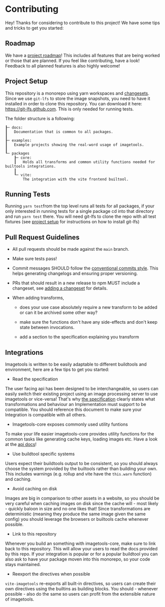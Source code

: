 # Contributing

Hey! Thanks for considering to contribute to this project! We have some tips and tricks to get you started:

## Roadmap

We have a [project roadmap](https://github.com/JonasKruckenberg/imagetools/projects/1)! This includes all features that
are being worked or those that are planned. If you feel like contributing, have a look! Feedback to all planned features
is also highly welcome!

## Project Setup

This repository is a monorepo using yarn workspaces and [changesets](https://github.com/atlassian/changesets).<br> Since
we use `git-lfs` to store the image snapshots, you need to have it installed in order to clone this repository. You can
download it here: https://git-lfs.github.com. This is only needed for running tests.

The folder structure is a following:

```
┠─ docs:
┃   Documentation that is common to all packages.
┃
┠─ examples:
┃   Example projects showing the real-word usage of imagetools.
┃
┖─ packages
    ┠─ core:
    ┃   Holds all transforms and common utility functions needed for builtools integrations.
    ┃
    ┖─ vite:
        The integration with the vite frontend builtool.
```

## Running Tests

Running `yarn test`from the top level runs all tests for all packages, if your only interested in running tests for a
single package cd into that directory and run `yarn test` there. You will need git-lfs to clone the repo with all test
fixtures (see [project setup](#project-setup) for instructions on how to install git-lfs)

## Pull Request Guidelines

- All pull requests should be made against the `main` branch.

- Make sure tests pass!

- Commit messages SHOULD follow the [conventional commits style](https://www.conventionalcommits.org). This helps
  generating changelogs and ensuring proper versioning.

- PRs that should result in a new release to npm MUST include a changeset, see
  [adding a changeset](https://github.com/atlassian/changesets/blob/main/docs/adding-a-changeset.md) for details.

- When adding transforms,

  - does your use case absolutely require a new transform to be added or can it be archived some other way?

  - make sure the functions don't have any side-effects and don't keep state between invocations.

  - add a section to the specification explaining you transform

## Integrations

Imagetools is written to be easily adaptable to different buildtools and environment, here are a few tips to get you
started:

- Read the specification

The user facing api has been designed to be interchangeable, so users can easily switch their existing project using an
image processing server to use imagetools or vice-versa! That's why [the specification](docs/spec.md) clearly states
what transformations and behaviour an Implementation must support to be compatible. You should reference this document
to make sure your Integration is compatible with all others.

- Imagetools-core exposes commonly used utility funtions

To make your life easier imagetools-core provides utility functions for the common tasks like generating cache keys,
loading images etc. Have a look at the [api docs]()!

- Use buildtool specific systems

Users expect their buildtools output to be consistent, so you should always choose the system provided by the builtools
rather than building your own. This includes warnings (e.g. rollup and vite have the `this.warn` function) and caching.

- Avoid caching on disk

Images are big in comparison to other assets in a website, so you should be very careful when caching images on disk
since the cache will - most likely - quickly baloon in size and no one likes that! Since transformations are
deterministic (meaning they produce the same image given the same config) you should leverage the browsers or builtools
cache whenever possible.

- Link to this repository

Whenever you build an something with imagetools-core, make sure to link back to this repository. This will allow your
users to read the docs provided by this repo. If your integration is popular or for a popular buildtool you can also ask
to have your package moven into this monorepo, so your code stays maintained.

- Reexport the directives when possible

`vite-imagetools` re-exports all built-in directives, so users can create their own directives using the builtins as
building blocks. You should - whenever possible - also do the same so users can profit from the extensible nature of
imagetools.
